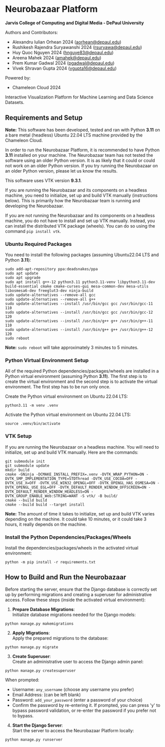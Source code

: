 # Neurobazaar Platform  
**Jarvis College of Computing and Digital Media - DePaul University**  

Authors and Contributors:
- Alexandru Iulian Orhean 2024 (aorhean@depaul.edu)  
- Rushikesh Rajendra Suryawanshi 2024 (rsuryawa@depaul.edu)
- Huy Quoc Nguyen 2024 (hnguye83@depaul.edu)
- Areena Mahek 2024 (amahek@depaul.edu)
- Prem Kumar Gadwal 2024 (pgadwal@depaul.edu)
- Vivek Shravan Gupta 2024 (vgupta16@depaul.edu)  

Powered by:
- Chameleon Cloud 2024

Interactive Visualization Platform for Machine Learning and Data Science Datasets.

## Requirements and Setup

**Note:** This software has been developed, tested and ran with Python **3.11** on a bare metal (headless) Ubuntu 22.04 LTS machine provided by the Chameleon Cloud. 

In order to run the Neurobazaar Platform, it is recommended to have Python **3.11** installed on your machine. The Neurobazaar team has not tested the software using an older Python version. It is as likely that it could or could not work on an older Python version. If you try running the Neurobazaar on an older Python version, please let us know the results.

This software uses VTK version **9.3.1**.

If you are running the Neurobazaar and its components on a headless machine, you need to initialize, set up and build VTK manually (instructions below). This is primarily how the Neurobazaar team is running and developing the Neurobazaar.

If you are not running the Neurobazaar and its components on a headless machine, you do not have to install and set up VTK manually. Instead, you can install the distributed VTK package (wheels). You can do so using the command ```pip install vtk```.

### Ubuntu Required Packages

You need to install the following packages (assuming Ubuntu22.04 LTS and Python **3.11**):
```
sudo add-apt-repository ppa:deadsnakes/ppa
sudo apt update
sudo apt upgrade
sudo apt install g++-12 python3.11 python3.11-venv libpython3.11-dev build-essential cmake cmake-curses-gui mesa-common-dev mesa-utils libosmesa6-dev freeglut3-dev ninja-build 
sudo update-alternatives --remove-all gcc
sudo update-alternatives --remove-all g++
sudo update-alternatives --install /usr/bin/gcc gcc /usr/bin/gcc-11 110
sudo update-alternatives --install /usr/bin/gcc gcc /usr/bin/gcc-12 120
sudo update-alternatives --install /usr/bin/g++ g++ /usr/bin/g++-11 110
sudo update-alternatives --install /usr/bin/g++ g++ /usr/bin/g++-12 120
sudo reboot
```

**Note:** ```sudo reboot``` will take approximately 3 minutes to 5 minutes.

### Python Virtual Environment Setup

All of the required Python dependencies/packages/wheels are installed in a Python virtual environment (assuming Python **3.11**). The first step is to create the virtual environment and the second step is to activate the virtual environment. The first step has to be run only once.

Create the Python virtual environment on Ubuntu 22.04 LTS:  
```
python3.11 -m venv .venv
```

Activate the Python virtual environment on Ubuntu 22.04 LTS: 
```
source .venv/bin/activate
```

### VTK Setup

If you are running the Neurobazaar on a headless machine. You will need to initialize, set up and build VTK manually. Here are the commands:
```
git submodule init
git submodule update
mkdir build
cmake -GNinja -DCMAKE_INSTALL_PREFIX=.venv -DVTK_WRAP_PYTHON=ON -DVTK_SMP_IMPLEMENTATION_TYPE=STDThread -DVTK_USE_COCOA=OFF -DVTK_USE_X=OFF -DVTK_USE_WIN32_OPENGL=OFF -DVTK_OPENGL_HAS_OSMESA=ON -DVTK_OPENGL_USE_EGL=OFF -DVTK_DEFAULT_RENDER_WINDOW_OFFSCREEN=ON -DVTK_DEFAULT_RENDER_WINDOW_HEADLESS=ON -DVTK_GROUP_ENABLE_Web:STRING=WANT -S vtk/ -B build/
cmake --build build
cmake --build build --target install
```

**Note:** The amount of time it takes to initialize, set up and build VTK varies depending on the machine. It could take 10 minutes, or it could take 3 hours, it really depends on the machine.

### Install the Python Dependencies/Packages/Wheels

Install the dependencies/packages/wheels in the activated virtual environment:
```
python -m pip install -r requirements.txt
```

## How to Build and Run the Neurobazaar

Before starting the server, ensure that the Django database is correctly set up by performing migrations and creating a superuser for administrative access. Follow these steps (inside the activated virtual environment):

1. **Prepare Database Migrations**:  
   Initialize database migrations needed for the Django models:
```
python manage.py makemigrations
```

2. **Apply Migrations**:  
Apply the prepared migrations to the database:
```
python manage.py migrate
```

3. **Create Superuser**:  
Create an administrative user to access the Django admin panel:
```
python manage.py createsuperuser
```

When prompted:
- Username: `any_username` (choose any username you prefer)
- Email Address: (can be left blank)
- Password: `add_your_password` (enter a password of your choice)
- Confirm the password by re-entering it. If prompted, you can press 'y' to bypass password validation, or re-enter the password if you prefer not to bypass.

4. **Start the Django Server**:  
Start the server to access the Neurobazaar Platform locally:
```
python manage.py runserver
```